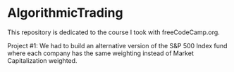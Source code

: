 # AlgorithmicTrading
This repository is dedicated to the course I took with freeCodeCamp.org.

Project #1: We had to build an alternative version of the S&P 500 Index fund where each company has the same weighting instead of Market Capitalization weighted.
